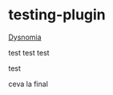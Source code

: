 # testing-plugin

<p><a href="/wiki/Dysnomia_(moon)" onclick="alert(1)">Dysnomia</a></p>

test test test

test

ceva la final

<script>console.log('i m here, in the readme')</script>
